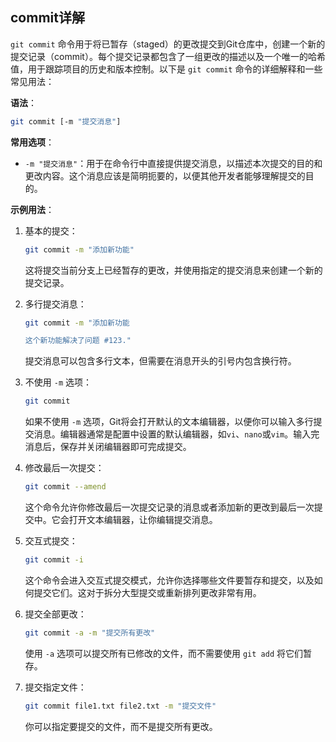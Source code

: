

## commit详解



`git commit` 命令用于将已暂存（staged）的更改提交到Git仓库中，创建一个新的提交记录（commit）。每个提交记录都包含了一组更改的描述以及一个唯一的哈希值，用于跟踪项目的历史和版本控制。以下是 `git commit` 命令的详细解释和一些常见用法：

**语法**：
```bash
git commit [-m "提交消息"]
```

**常用选项**：

- `-m "提交消息"`：用于在命令行中直接提供提交消息，以描述本次提交的目的和更改内容。这个消息应该是简明扼要的，以便其他开发者能够理解提交的目的。

**示例用法**：

1. 基本的提交：
   ```bash
   git commit -m "添加新功能"
   ```
   这将提交当前分支上已经暂存的更改，并使用指定的提交消息来创建一个新的提交记录。

2. 多行提交消息：
   ```bash
   git commit -m "添加新功能
   
   这个新功能解决了问题 #123."
   ```
   提交消息可以包含多行文本，但需要在消息开头的引号内包含换行符。

3. 不使用 `-m` 选项：
   ```bash
   git commit
   ```
   如果不使用 `-m` 选项，Git将会打开默认的文本编辑器，以便你可以输入多行提交消息。编辑器通常是配置中设置的默认编辑器，如`vi`、`nano`或`vim`。输入完消息后，保存并关闭编辑器即可完成提交。

4. 修改最后一次提交：
   ```bash
   git commit --amend
   ```
   这个命令允许你修改最后一次提交记录的消息或者添加新的更改到最后一次提交中。它会打开文本编辑器，让你编辑提交消息。

5. 交互式提交：
   ```bash
   git commit -i
   ```
   这个命令会进入交互式提交模式，允许你选择哪些文件要暂存和提交，以及如何提交它们。这对于拆分大型提交或重新排列更改非常有用。

6. 提交全部更改：
   ```bash
   git commit -a -m "提交所有更改"
   ```
   使用 `-a` 选项可以提交所有已修改的文件，而不需要使用 `git add` 将它们暂存。

7. 提交指定文件：
   ```bash
   git commit file1.txt file2.txt -m "提交文件"
   ```
   你可以指定要提交的文件，而不是提交所有更改。
